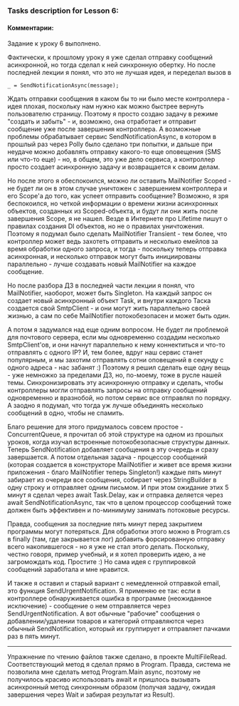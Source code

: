 ### Tasks description for Lesson 6:

#### Комментарии:

Задание к уроку 6 выполнено.

Фактически, к прошлому уроку я уже сделал отправку сообщений асинхронной, но тогда сделал к ней синхронную обертку. Но после последней лекции я понял, что это не лучшая идея, и переделал вызов в

    _ = SendNotificationAsync(message);

Ждать отправки сообщения в каком бы то ни было месте контроллера - идея плохая, поскольку нам нужно как можно быстрее вернуть пользователю страницу. Поэтому я просто создаю задачу в режиме "создать и забыть" - и, возможно, она отработает и отправит сообщение уже после завершения контроллера. А возможные проблемы обрабатывает сервис SendNotificationAsync, в котором в прошлый раз через Polly было сделано три попытки, и дальше при неудаче можно добавлять отправку какого-то еще оповещения (SMS или что-то еще) - но, в общем, это уже дело сервиса, а контроллер просто создает асинхронную задачу и возвращается к своим делам.

Но после этого я обеспокоился, можно ли оставить MailNotifier Scoped - не будет ли он в этом случае уничтожен с завершением контроллера и его Scope'а до того, как успеет отправить сообщение? Возможно, я зря беспокоился, но четкой информации о времени жизни асинхронных объектов, созданных из Scoped-объекта, и будут ли они жить после завершения Scope, я не нашел. Везде в Интернете про Lifetime пишут о правилах создания DI объектов, но не о правилах уничтожения. Поэтому я подумал было сделать MailNotifier Transient - тем более, что контроллер может ведь захотеть отправить и несколько емейлов за время обработки одного запроса, и тогда - поскольку теперь отправка асинхронная, и несколько отправок могут быть инициированы параллельно - лучше создавать новый MailNotifier на каждое сообщение.

Но после разбора ДЗ в последней части лекции я понял, что MailNotifier, наоборот, может быть Singleton. На каждый запрос он создает новый асинхронный объект Task, и внутри каждого Таска создается свой SmtpClient - и они могут жить параллельно своей жизнью, а сам по себе MailNotifier потокобезопасен и может быть один.

А потом я задумался над еще одним вопросом. Не будет ли проблемой для почтового сервера, если мы одновременно создадим несколько SmtpClient'ов, и они начнут параллельно к нему коннектиться и что-то отправлять с одного IP?  И, тем более, вдруг наш сервис станет популярным, и мы захотим отправлять сотни оповещений в секунду с одного адреса - нас забанят :)  Поэтому я решил сделать еще одну вещь - уже немножко за пределами ДЗ, но, по-моему, тоже в русле нашей темы. Синхронизировать эту асинхронную отправку и сделать, чтобы контроллеры могли отправлять запросы на отправку сообщений одновременно и вразнобой, но потом сервис все отправлял по порядку. А заодно я подумал, что тогда уж лучше объединять несколько сообщений в одно, чтобы не спамить.

Благо решение для этого придумалось совсем простое - ConcurrentQueue, я прочитал об этой структуре на одном из прошлых уроков, когда изучал встроенные потокобезопасные структуры данных. Теперь SendNotification добавляет сообщения в эту очередь и сразу завершается. А потом отдельная задача - процессор сообщений (которая создается в конструкторе MailNotifier и живет все время жизни приложения - благо MailNotifier теперь Singleton!) каждые пять минут забирает из очереди все сообщения, собирает через StringBuilder в одну строку и отправляет одним письмом. И при этом ожидание этих 5 минут я сделал через await Task.Delay, как и отправка деляется через await SendNotificationAsync, так что в целом процессор сообщений тоже должен быть эффективен и по-минимуму занимать потоковые ресурсы.

Правда, сообщения за последние пять минут перед закрытием программы могут потеряться. Для обработки этого можно в Program.cs в finally (там, где закрывается лог) добавить форсированную отправку всего накопившегося - но я уже не стал этого делать. Поскольку, честно говоря, пример учебный, и я хотел проверить идею, а не загромождать код. Простите :)  Но сама идея с группировкой сообщений заработала и мне нравится.

И также я оставил и старый вариант с немедленной отправкой email, это функция SendUrgentNotification. Я применяю ее так: если в контроллере обнаруживается ошибка в программе (неожиданное исключение) - сообщение о нем отправляется через SendUrgentNotification. А вот обычные "рабочие" сообщения о добавлении/удалении товаров и категорий отправляются через обычный SendNotification, который их группирует и отправляет пачками раз в пять минут.

--------------------------------------------------------------------

Упражнение по чтению файлов также сделано, в проекте MultiFileRead. Соответствующий метод я сделал прямо в Program. Правда, система не позволила мне сделать метод Program.Main async, поэтому не получилось красиво использовать await и пришлось вызывать асинхронный метод синхронным образом (получая задачу, ожидая завершения через Wait и забирая результат из Result).